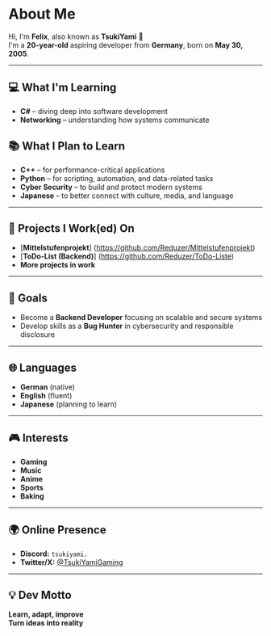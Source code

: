 # About Me

Hi, I'm **Felix**, also known as **TsukiYami** 👾  
I'm a **20-year-old** aspiring developer from **Germany**, born on **May 30, 2005**.

---

## 💻 What I'm Learning
- **C#** – diving deep into software development
- **Networking** – understanding how systems communicate

## 📚 What I Plan to Learn
- **C++** – for performance-critical applications
- **Python** – for scripting, automation, and data-related tasks
- **Cyber Security** – to build and protect modern systems
- **Japanese** – to better connect with culture, media, and language

---

## 🚧 Projects I Work(ed) On
- [**Mittelstufenprojekt**] (https://github.com/Reduzer/Mittelstufenprojekt)
- [**ToDo-List (Backend)**] (https://github.com/Reduzer/ToDo-Liste)
- **More projects in work**

---

## 🎯 Goals
- Become a **Backend Developer** focusing on scalable and secure systems  
- Develop skills as a **Bug Hunter** in cybersecurity and responsible disclosure

---

## 🌐 Languages
- **German** (native)  
- **English** (fluent)  
- **Japanese** (planning to learn)

---

## 🎮 Interests
- **Gaming**
- **Music**
- **Anime**
- **Sports**
- **Baking**

---

## 🌍 Online Presence
- **Discord:** `tsukiyami.`
- **Twitter/X:** [@TsukiYamiGaming](https://twitter.com/TsukiYamiGaming)

---

## 💡 Dev Motto
**Learn, adapt, improve**  
**Turn ideas into reality**





<!--
**TsukiYami/TsukiYami** is a ✨ _special_ ✨ repository because its `README.md` (this file) appears on your GitHub profile.

Here are some ideas to get you started:

- 🔭 I’m currently working on ...
- 🌱 I’m currently learning ...
- 👯 I’m looking to collaborate on ...
- 🤔 I’m looking for help with ...
- 💬 Ask me about ...
- 📫 How to reach me: ...
- 😄 Pronouns: ...
- ⚡ Fun fact: ...
-->
